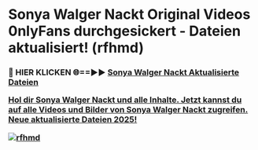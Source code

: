 # Sonya Walger Nackt Original Videos 0nlyFans durchgesickert - Dateien aktualisiert! (rfhmd)

<h3>🔴 HIER KLICKEN 🌐==►► <a href="https://tinyurl.com/h6vf6nb8" rel="nofollow">Sonya Walger Nackt Aktualisierte Dateien

Hol dir Sonya Walger Nackt und alle Inhalte. Jetzt kannst du auf alle Videos und Bilder von Sonya Walger Nackt zugreifen. Neue aktualisierte Dateien 2025!

[![rfhmd](https://i.imgur.com/sD4kR3V.gif)](https://tinyurl.com/h6vf6nb8)
